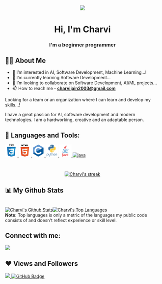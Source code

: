 <h2 align="center"><img src="https://media.giphy.com/media/KiMBUPZUhUg4HRV6PW/giphy.gif"  width="400px"></h2>
<h1 align="center">Hi, I'm Charvi</h1>
<h3 align="center">I'm a beginner programmer</h3>



## 🙋‍♂️ About Me

- 👀 I’m interested in AI, Software Development, Machine Learning...!
- 🌱 I’m currently learning Software Development...
- 💞️ I’m looking to collaborate on Software Development, AI/ML projects...
- 📫 How to reach me - **charvijain2003@gmail.com**
 

Looking for a team or an organization where I can learn and develop my skills...! 

I have a great passion for AI, software development and modern technologies. I am a hardworking, creative and an adaptable person.
 


## 🚀 Languages and Tools:

<p align="left"> 
<p align="left"> <a href="https://www.w3schools.com/css/" target="_blank"> <img src="https://raw.githubusercontent.com/devicons/devicon/master/icons/css3/css3-original-wordmark.svg" alt="css3" width="40" height="40"/> </a> <a href="https://www.w3.org/html/" target="_blank"> <img src="https://raw.githubusercontent.com/devicons/devicon/master/icons/html5/html5-original-wordmark.svg" alt="html5" width="40" height="40"/> </a><a href="https://www.w3schools.com/c/" target="_blank"> <img src="https://raw.githubusercontent.com/devicons/devicon/master/icons/c/c-original.svg" alt="c" width="40" height="40"/> </a> <a href="https://www.w3schools.com/python/" target"_blank"> <img src="https://raw.githubusercontent.com/devicons/devicon/master/icons/python/python-original-wordmark.svg" alt="python" width="40" height="40"/> </a> <a href="https://www.w3schools.com/java/" target"_blank"> <img src="https://raw.githubusercontent.com/devicons/devicon/master/icons/java/java-original-wordmark.svg" alt="java" width="40" height="40"/> <a href="https://www.w3schools.com/cpp/" target"_blank"> <img src="https://devicons.railway.app/i/cplusplus.png" alt="java" width="40" height="40"/> </a> 
</p>
<br/>
<p align="center">
    <a href="https://github.com/charvijain12/github-readme-streak-stats">
        <img title="🔥 Get streak stats for your profile at git.io/streak-stats" alt="Charvi's streak" src="https://github-readme-streak-stats.herokuapp.com/?user=charvijain12&theme=black-ice&hide_border=true&stroke=0000&background=060A0CD0"/>
    </a>
</p>



## 📊 My Github Stats

<br/>
<a href="https://github.com/charvijain12/github-readme-stats"><img alt="Charvi's Github Stats" src="https://github-readme-stats.vercel.app/api?username=charvijain12&show_icons=true&count_private=true&theme=react&hide_border=true&bg_color=0D1117"><img alt="Charvi's Top Languages" src="https://github-readme-stats.vercel.app/api/top-langs/?username=charvijain12&langs_count=8&count_private=true&layout=compact&theme=react&hide_border=true&bg_color=0D1117"></a>
<br/>
<b>Note:</b> Top languages is only a metric of the languages my public code consists of and doesn't reflect experience or skill level.
<br/>



## Connect with me:
<p align="left">
<a href = "https://www.linkedin.com/in/-charvi-jain-/"><img src="https://img.icons8.com/fluent/48/000000/linkedin.png"/></a>
</a>
</p>



## ❤ Views and Followers
<a href="https://github.com/Meghna-DAS/github-profile-views-counter">
    <img src="https://komarev.com/ghpvc/?username=charvijain12">
</a>
<a href="https://github.com/charvijain12?tab=followers"><img src="https://img.shields.io/github/followers/charvijain12?label=Followers&style=social" alt="GitHub Badge"></a>
